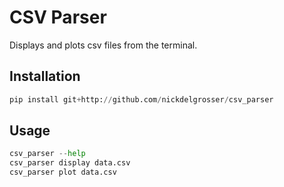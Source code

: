 # CSV Parser

Displays and plots csv files from the terminal.

## Installation

```python
pip install git+http://github.com/nickdelgrosser/csv_parser
```
## Usage

```python
csv_parser --help
csv_parser display data.csv
csv_parser plot data.csv
```